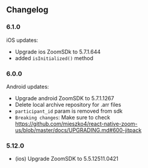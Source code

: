## Changelog

### 6.1.0

iOS updates:
- Upgrade ios ZoomSDk to 5.7.1.644
- added `isInitialized()` method
### 6.0.0

Android updates:
- Upgrade android ZoomSDK to 5.7.1.1267
- Delete local archive repository for .arr files
- `participant_id` param is removed from sdk
- `Breaking changes`: Make sure to check https://github.com/mieszko4/react-native-zoom-us/blob/master/docs/UPGRADING.md#600-jitpack

### 5.12.0

- (ios) Upgrade ZoomSDK to 5.5.12511.0421
